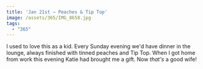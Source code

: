 ```yaml
---
title: 'Jan 21st — Peaches & Tip Top'
image: /assets/365/IMG_8658.jpg
tags:
  - "365"
---
```

I used to love this as a kid. Every Sunday evening we'd have dinner in the lounge, always finished with tinned peaches and Tip Top. When I got home from work this evening Katie had brought me a gift. Now _that's_ a good wife!
